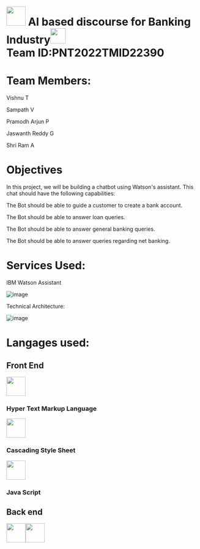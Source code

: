 

# <img src="https://media.giphy.com/media/8FlwO2t0cDh7RPyzUP/giphy.gif" width="50px"> AI based discourse for Banking Industry<img src="https://media.giphy.com/media/9KNNKJ3u8QjCOatFWe/giphy.gif" width="40px"><br>Team ID:PNT2022TMID22390

<h1>Team Members:</h1>

Vishnu T

Sampath V

Pramodh Arjun P

Jaswanth Reddy G

Shri Ram A

<h1>Objectives</h1>

In this project, we will be building a chatbot using Watson's assistant. This chat should have the following capabilities:


The Bot should be able to guide a customer to create a bank account.

The Bot should be able to answer loan queries.

The Bot should be able to answer general banking queries.

The Bot should be able to answer queries regarding net banking.

<h1>Services Used:</h1>

IBM Watson Assistant

![image](https://user-images.githubusercontent.com/82928294/190864324-21cf79e8-9aa8-48ad-aa34-c55ebcf95286.png)





Technical Architecture:

![image](https://user-images.githubusercontent.com/82928294/190864334-ce0740f3-2dc6-43e7-8265-a8ece9d211e6.png)

<h1>Langages used:</h1>

<h2>Front End</h2>
<img src="https://tinypic.host/images/2022/11/02/html.png" width="50px"><h3>Hyper Text Markup Language</h3> <img src="https://tinypic.host/images/2022/11/02/css.png" width="50px"><h3>Cascading Style Sheet</h3><img src="https://tinypic.host/images/2022/11/02/java-script.jpg" width="50px"><h3>Java Script</h3>

<h2>Back end</h2>
<img src="https://tinypic.host/images/2022/11/02/flask.png" width="50px"><img src="https://tinypic.host/images/2022/11/02/sql.jpg" width="50px">

 



 
